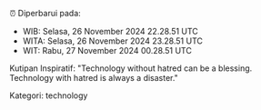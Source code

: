 ⏰ Diperbarui pada:
- WIB: Selasa, 26 November 2024 22.28.51 UTC
- WITA: Selasa, 26 November 2024 23.28.51 UTC
- WIT: Rabu, 27 November 2024 00.28.51 UTC

Kutipan Inspiratif:
"Technology without hatred can be a blessing. Technology with hatred is always a disaster."


Kategori: technology

